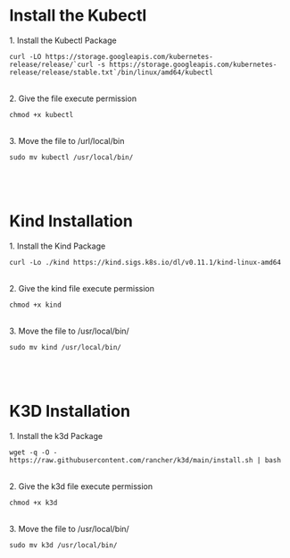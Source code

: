 <h1>Install the Kubectl</h1>
<p>1. Install the Kubectl Package</p>
<code>curl -LO https://storage.googleapis.com/kubernetes-release/release/`curl -s https://storage.googleapis.com/kubernetes-release/release/stable.txt`/bin/linux/amd64/kubectl</code>
<br><br>
<p>2. Give the file execute permission</p>
<code>chmod +x kubectl</code>
<br><br>
<p>3. Move the file to /url/local/bin</p>
<code>sudo mv kubectl /usr/local/bin/</code>
<br><br>
<br><br>
<h1>Kind Installation</h1>
<p>1. Install the Kind Package</p>
<code>curl -Lo ./kind https://kind.sigs.k8s.io/dl/v0.11.1/kind-linux-amd64</code>
<br><br>
<p>2. Give the kind file execute permission</p>
<code>chmod +x kind</code>
<br><br>
<p>3. Move the file to /usr/local/bin/</p>
<code>sudo mv kind /usr/local/bin/</code>
<br><br>
<br><br>
<h1>K3D Installation</h1>
<p>1. Install the k3d Package</p>
<code>wget -q -O - https://raw.githubusercontent.com/rancher/k3d/main/install.sh | bash</code>
<br><br>
<p>2. Give the k3d file execute permission</p>
<code>chmod +x k3d</code>
<br><br>
<p>3. Move the file to /usr/local/bin/</p>
<code>sudo mv k3d /usr/local/bin/</code>
<br><br>
<br><br>
